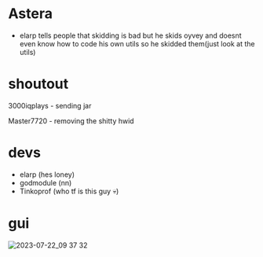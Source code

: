 # Astera
- elarp tells people that skidding is bad but he skids oyvey and doesnt even know how to code his own utils so he skidded them(just look at the utils)
# shoutout
3000iqplays - sending jar

Master7720 - removing the shitty hwid
# devs
- elarp (hes loney)
- godmodule (nn)
- Tinkoprof (who tf is this guy 💀)
# gui
![2023-07-22_09 37 32](https://github.com/master7720/Astera/assets/80098736/5a9959e0-d289-4dbd-99d0-77e0a1023c92)
